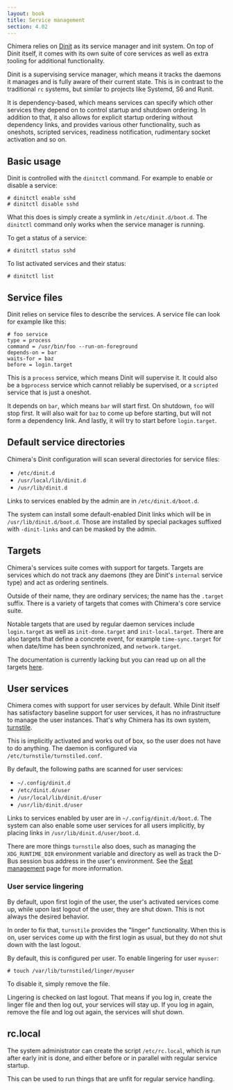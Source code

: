 ```yaml
---
layout: book
title: Service management
section: 4.02
---
```


Chimera relies on [Dinit](https://davmac.org/projects/dinit) as
its service manager and init system. On top of Dinit itself, it
comes with its own suite of core services as well as extra tooling
for additional functionality.

Dinit is a supervising service manager, which means it tracks
the daemons it manages and is fully aware of their current state.
This is in contrast to the traditional `rc` systems, but similar
to projects like Systemd, S6 and Runit.

It is dependency-based, which means services can specify which
other services they depend on to control startup and shutdown
ordering. In addition to that, it also allows for explicit startup
ordering without dependency links, and provides various other
functionality, such as oneshots, scripted services, readiness
notification, rudimentary socket activation and so on.

## Basic usage

Dinit is controlled with the `dinitctl` command. For example to
enable or disable a service:

```
# dinitctl enable sshd
# dinitctl disable sshd
```

What this does is simply create a symlink in `/etc/dinit.d/boot.d`.
The `dinitctl` command only works when the service manager is running.

To get a status of a service:

```
# dinitctl status sshd
```

To list activated services and their status:

```
# dinitctl list
```

## Service files

Dinit relies on service files to describe the services. A service
file can look for example like this:

```
# foo service
type = process
command = /usr/bin/foo --run-on-foreground
depends-on = bar
waits-for = baz
before = login.target
```

This is a `process` service, which means Dinit will supervise it.
It could also be a `bgprocess` service which cannot reliably be
supervised, or a `scripted` service that is just a oneshot.

It depends on `bar`, which means `bar` will start first. On
shutdown, `foo` will stop first. It will also wait for `baz`
to come up before starting, but will not form a dependency
link. And lastly, it will try to start before `login.target`.

## Default service directories

Chimera's Dinit configuration will scan several directories for
service files:

* `/etc/dinit.d`
* `/usr/local/lib/dinit.d`
* `/usr/lib/dinit.d`

Links to services enabled by the admin are in `/etc/dinit.d/boot.d`.

The system can install some default-enabled Dinit links which will
be in `/usr/lib/dinit.d/boot.d`. Those are installed by special packages
suffixed with `-dinit-links` and can be masked by the admin.

## Targets

Chimera's services suite comes with support for targets. Targets are
services which do not track any daemons (they are Dinit's `internal`
service type) and act as ordering sentinels.

Outside of their name, they are ordinary services; the name has the `.target`
suffix. There is a variety of targets that comes with Chimera's core service
suite.

Notable targets that are used by regular daemon services include `login.target`
as well as `init-done.target` and `init-local.target`. There are also
targets that define a concrete event, for example `time-sync.target` for
when date/time has been synchronized, and `network.target`.

The documentation is currently lacking but you can read up on all the targets
[here](https://github.com/chimera-linux/dinit-chimera/blob/master/README.md).

## User services

Chimera comes with support for user services by default. While Dinit
itself has satisfactory baseline support for user services, it has no
infrastructure to manage the user instances. That's why Chimera has its
own system, [turnstile](https://github.com/chimera-linux/turnstile).

This is implicitly activated and works out of box, so the user does not
have to do anything. The daemon is configured via `/etc/turnstile/turnstiled.conf`.

By default, the following paths are scanned for user services:

* `~/.config/dinit.d`
* `/etc/dinit.d/user`
* `/usr/local/lib/dinit.d/user`
* `/usr/lib/dinit.d/user`

Links to services enabled by user are in `~/.config/dinit.d/boot.d`. The
system can also enable some user services for all users implicitly, by
placing links in `/usr/lib/dinit.d/user/boot.d`.

There are more things `turnstile` also does, such as managing the
`XDG_RUNTIME_DIR` environment variable and directory as well as track
the D-Bus session bus address in the user's environment. See the
[Seat management](/docs/configuration/seat) page for more information.

### User service lingering

By default, upon first login of the user, the user's activated services come
up, while upon last logout of the user, they are shut down. This is not
always the desired behavior.

In order to fix that, `turnstile` provides the "linger" functionality.
When this is on, user services come up with the first login as usual, but
they do not shut down with the last logout.

By default, this is configured per user. To enable lingering for user `myuser`:

```
# touch /var/lib/turnstiled/linger/myuser
```

To disable it, simply remove the file.

Lingering is checked on last logout. That means if you log in, create the
linger file and then log out, your services will stay up. If you log in
again, remove the file and log out again, the services will shut down.

## rc.local

The system administrator can create the script `/etc/rc.local`, which is run
after early init is done, and either before or in parallel with regular
service startup.

This can be used to run things that are unfit for regular service handling.
